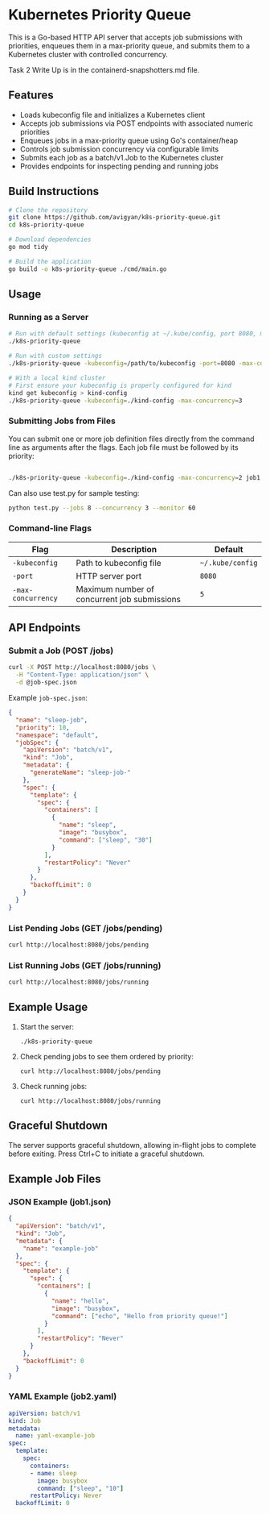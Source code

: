 # Kubernetes Priority Queue

This is a Go-based HTTP API server that accepts job submissions with priorities, enqueues them in a max-priority queue, and submits them to a Kubernetes cluster with controlled concurrency.

Task 2 Write Up is in the containerd-snapshotters.md file.

## Features

- Loads kubeconfig file and initializes a Kubernetes client
- Accepts job submissions via POST endpoints with associated numeric priorities
- Enqueues jobs in a max-priority queue using Go's container/heap
- Controls job submission concurrency via configurable limits
- Submits each job as a batch/v1.Job to the Kubernetes cluster
- Provides endpoints for inspecting pending and running jobs



## Build Instructions

```bash
# Clone the repository
git clone https://github.com/avigyan/k8s-priority-queue.git
cd k8s-priority-queue

# Download dependencies
go mod tidy

# Build the application
go build -o k8s-priority-queue ./cmd/main.go
```

## Usage

### Running as a Server

```bash
# Run with default settings (kubeconfig at ~/.kube/config, port 8080, max concurrency 5)
./k8s-priority-queue

# Run with custom settings
./k8s-priority-queue -kubeconfig=/path/to/kubeconfig -port=8080 -max-concurrency=10

# With a local kind cluster
# First ensure your kubeconfig is properly configured for kind
kind get kubeconfig > kind-config
./k8s-priority-queue -kubeconfig=./kind-config -max-concurrency=3
```

### Submitting Jobs from Files

You can submit one or more job definition files directly from the command line as arguments after the flags. Each job file must be followed by its priority:

```bash

./k8s-priority-queue -kubeconfig=./kind-config -max-concurrency=2 job1.json 50
```
Can also use test.py for sample testing:
```bash
python test.py --jobs 8 --concurrency 3 --monitor 60
```

### Command-line Flags

| Flag | Description | Default |
|------|-------------|--------|
| `-kubeconfig` | Path to kubeconfig file | `~/.kube/config` |
| `-port` | HTTP server port | `8080` |
| `-max-concurrency` | Maximum number of concurrent job submissions | `5` |


## API Endpoints

### Submit a Job (POST /jobs)

```bash
curl -X POST http://localhost:8080/jobs \
  -H "Content-Type: application/json" \
  -d @job-spec.json
```

Example `job-spec.json`:

```json
{
  "name": "sleep-job",
  "priority": 10,
  "namespace": "default",
  "jobSpec": {
    "apiVersion": "batch/v1",
    "kind": "Job",
    "metadata": {
      "generateName": "sleep-job-"
    },
    "spec": {
      "template": {
        "spec": {
          "containers": [
            {
              "name": "sleep",
              "image": "busybox",
              "command": ["sleep", "30"]
            }
          ],
          "restartPolicy": "Never"
        }
      },
      "backoffLimit": 0
    }
  }
}
```

### List Pending Jobs (GET /jobs/pending)

```bash
curl http://localhost:8080/jobs/pending
```

### List Running Jobs (GET /jobs/running)

```bash
curl http://localhost:8080/jobs/running
```

## Example Usage

1. Start the server:
   ```
   ./k8s-priority-queue
   ```

2. Check pending jobs to see them ordered by priority:
   ```
   curl http://localhost:8080/jobs/pending
   ```

3. Check running jobs:
   ```
   curl http://localhost:8080/jobs/running
   ```

## Graceful Shutdown

The server supports graceful shutdown, allowing in-flight jobs to complete before exiting. Press Ctrl+C to initiate a graceful shutdown.

## Example Job Files

### JSON Example (job1.json)

```json
{
  "apiVersion": "batch/v1",
  "kind": "Job",
  "metadata": {
    "name": "example-job"
  },
  "spec": {
    "template": {
      "spec": {
        "containers": [
          {
            "name": "hello",
            "image": "busybox",
            "command": ["echo", "Hello from priority queue!"]
          }
        ],
        "restartPolicy": "Never"
      }
    },
    "backoffLimit": 0
  }
}
```

### YAML Example (job2.yaml)

```yaml
apiVersion: batch/v1
kind: Job
metadata:
  name: yaml-example-job
spec:
  template:
    spec:
      containers:
      - name: sleep
        image: busybox
        command: ["sleep", "10"]
      restartPolicy: Never
  backoffLimit: 0
```
